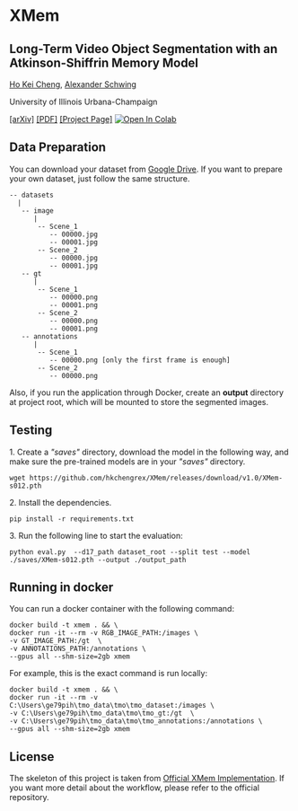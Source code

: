 # XMem

## Long-Term Video Object Segmentation with an Atkinson-Shiffrin Memory Model

[Ho Kei Cheng](https://hkchengrex.github.io/), [Alexander Schwing](https://www.alexander-schwing.de/)

University of Illinois Urbana-Champaign

[[arXiv]](https://arxiv.org/abs/2207.07115) [[PDF]](https://arxiv.org/pdf/2207.07115.pdf) [[Project Page]](https://hkchengrex.github.io/XMem/) [![Open In Colab](https://colab.research.google.com/assets/colab-badge.svg)](https://colab.research.google.com/drive/1RXK5QsUo2-CnOiy5AOSjoZggPVHOPh1m?usp=sharing)

## Data Preparation

You can download your dataset from [Google Drive](https://drive.google.com/drive/folders/1atzmiqPMK3ye2f3nW-cEPnwPpgwnC_cd?usp=sharing). If you want to prepare your own dataset, just follow the same structure.

```
-- datasets
  | 
   -- image
      |
       -- Scene_1
          -- 00000.jpg
          -- 00001.jpg
       -- Scene_2
          -- 00000.jpg
          -- 00001.jpg
   -- gt
      |
       -- Scene_1
          -- 00000.png
          -- 00001.png
       -- Scene_2
          -- 00000.png
          -- 00001.png
   -- annotations
      |
       -- Scene_1
          -- 00000.png [only the first frame is enough]
       -- Scene_2
          -- 00000.png
```

Also, if you run the application through Docker, create an **output** directory at project root, which will be mounted to store the segmented images.

## Testing

1\. Create a *"saves"* directory, download the model in the following way, and make sure the pre-trained models are in your *"saves"* directory.

```
wget https://github.com/hkchengrex/XMem/releases/download/v1.0/XMem-s012.pth
```

2\. Install the dependencies.

```
pip install -r requirements.txt
```

3\. Run the following line to start the evaluation:
```
python eval.py  --d17_path dataset_root --split test --model ./saves/XMem-s012.pth --output ./output_path
```

## Running in docker

You can run a docker container with the following command:
```
docker build -t xmem . && \
docker run -it --rm -v RGB_IMAGE_PATH:/images \ 
-v GT_IMAGE_PATH:/gt  \
-v ANNOTATIONS_PATH:/annotations \
--gpus all --shm-size=2gb xmem
```

For example, this is the exact command is run locally:

```
docker build -t xmem . && \
docker run -it --rm -v C:\Users\ge79pih\tmo_data\tmo\tmo_dataset:/images \ 
-v C:\Users\ge79pih\tmo_data\tmo\tmo_gt:/gt  \
-v C:\Users\ge79pih\tmo_data\tmo\tmo_annotations:/annotations \
--gpus all --shm-size=2gb xmem
```

## License
The skeleton of this project is taken from [Official XMem Implementation](https://github.com/hkchengrex/XMem). If you want more detail about the workflow, please refer to the official repository.
